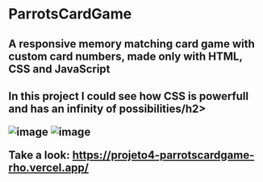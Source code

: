 <h1>ParrotsCardGame</h1>

<h2>A responsive memory matching card game with custom card numbers, made only with HTML, CSS and JavaScript</h2>
<h2>In this project I could see how CSS is powerfull and has an infinity of possibilities/h2>


![image](https://user-images.githubusercontent.com/106840825/211624733-53217b68-78ae-41bb-95af-5c700cb6174a.png)
![image](https://user-images.githubusercontent.com/106840825/211625126-175f94f6-0fec-48de-ae90-ad97299690f7.png)


Take a look: https://projeto4-parrotscardgame-rho.vercel.app/
